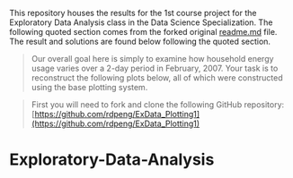 This repository houses the results for the 1st course project for the Exploratory Data Analysis class in the Data Science Specialization.  The following quoted section comes from the forked original [readme.md](https://github.com/vpatodi/Exploratory-Data-Analysis/assignment_readme.md) file.  The result and solutions are found below following the quoted section.

> Our overall goal here is simply to examine how household energy usage varies over a 2-day period in February, 2007. Your task is to reconstruct the following plots below, all of which were constructed using the base plotting system.

> First you will need to fork and clone the following GitHub repository: [https://github.com/rdpeng/ExData_Plotting1](https://github.com/rdpeng/ExData_Plotting1)
# Exploratory-Data-Analysis
